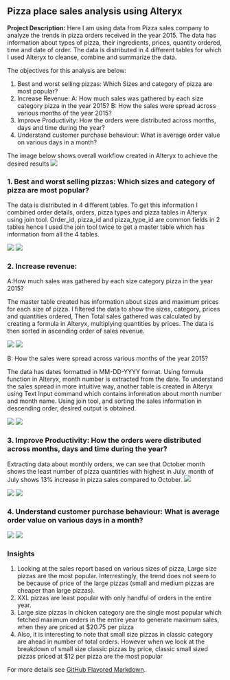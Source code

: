 ## Pizza place sales analysis using Alteryx

**Project Description:** 
Here I am using data from Pizza sales company to analyze the trends in pizza orders received in the year 2015. 
The data has information about types of pizza, their ingredients, prices, quantity ordered, time and date of order. The data is distributed in 4 different tables 
for which I used Alteryx to cleanse, combine and summarize the data.

The objectives for this analysis are below:
1. Best and worst selling pizzas: Which Sizes and category of pizza are most popular?
2. Increase Revenue: 
   A: How much sales was gathered by each size category pizza in the year 2015?
   B: How the sales were spread across various months of the year 2015?
3. Improve Productivity: How the orders were distributed across months, days and time during the year?
4. Understand customer purchase behaviour: What is average order value on various days in a month?

The image below shows overall workflow created in Alteryx to achieve the desired results
<img src="images/Screenshot 2023-02-02 150023.png"/>

### 1. Best and worst selling pizzas: Which sizes and category of pizza are most popular?

The data is distributed in 4 different tables. To get this information I combined order details, orders, pizza types and pizza tables in Alteryx using join tool.
Order_id, pizza_id and pizza_type_id are common fields in 2 tables hence I used the join tool twice to get a master table which has information from all the 4 tables.

<img src="images/Screenshot 2023-02-01 152550.png"/>
<img src="images/Screenshot 2023-02-01 155235.png"/>

### 2. Increase revenue: 
A:How much sales was gathered by each size category pizza in the year 2015?

The master table created has information about sizes and maximum prices for each size of pizza. I filtered the data to show the sizes, category, prices and quantities ordered, Then Total sales gathered was calculated by creating a formula in Alteryx, multiplying quantities by prices. The data is then sorted in ascending order of sales revenue. 

<img src="images/Screenshot 2023-02-01 154150.png"/>
<img src="images/Screenshot 2023-02-01 154211.png"/>

B: How the sales were spread across various months of the year 2015?

The data has dates formatted in MM-DD-YYYY format. Using formula function in Alteryx, month number is extracted from the date. To understand the sales spread in more intuitive way, another table is created in Alteryx using Text Input command which contains information about month number and month name. Using join tool, and sorting the sales information in descending order, desired output is obtained.

<img src="images/Screenshot 2023-02-01 094104.png"/>

<img src="images/Screenshot 2023-02-02 133823.png"/>

### 3. Improve Productivity: How the orders were distributed across months, days and time during the year?
Extracting data about monthly orders, we can see that October month shows the least number of pizza quantities with highest in July. month of July shows 13% increase in pizza sales compared to October.
<img src="images/Screenshot 2023-02-02 133715.png"/>

<img src="images/Screenshot 2023-02-02 133823.png"/>
<img src="images/Screenshot 2023-02-02 134201.png"/>

### 4. Understand customer purchase behaviour: What is average order value on various days in a month?

<img src="images/Screenshot 2023-02-02 142838.png"/>
<img src="images/Screenshot 2023-02-02 142856.png"/>

### Insights
1. Looking at the sales report based on various sizes of pizza, Large size pizzas are the most popular. Interrestingly, the trend does not seem to be because of price of the large pizzas (small and medium pizzas are cheaper than large pizzas). 
2. XXL pizzas are least popular with only handful of orders in the entire year.
3. Large size pizzas in chicken category are the single most popular which fetched maximum orders in the entire year to generate maximum sales, when they are priced at $20.75 per pizza
4. Also, it is interesting to note that small size pizzas in classic category are ahead in number of total orders. However when we look at the breakdown of small size classic pizzas by price, classic small sized pizzas priced at $12 per pizza are the most popular


For more details see [GitHub Flavored Markdown](https://guides.github.com/features/mastering-markdown/).
